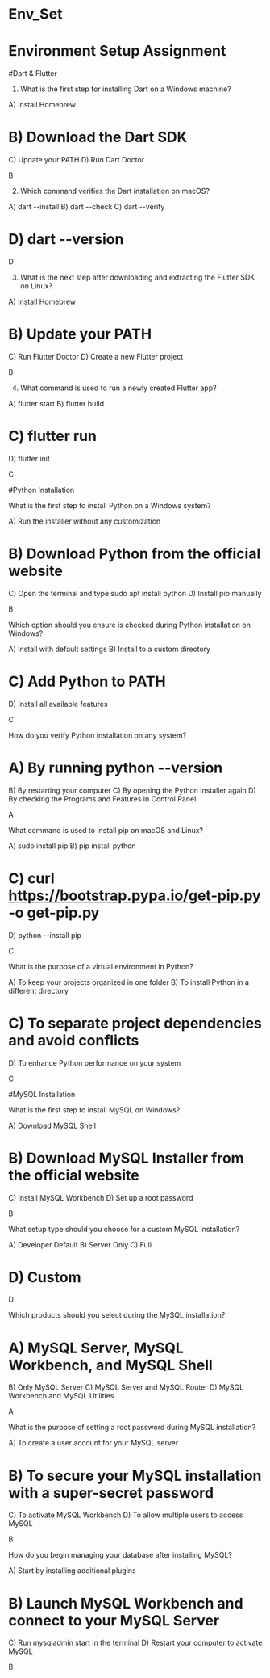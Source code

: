 # Env_Set

# Environment Setup Assignment

#Dart & Flutter

1. What is the first step for installing Dart on a Windows machine?

A) Install Homebrew
# B) Download the Dart SDK
C) Update your PATH
D) Run Dart Doctor

B

2. Which command verifies the Dart installation on macOS?

A) dart --install
B) dart --check
C) dart --verify
# D) dart --version

D

3. What is the next step after downloading and extracting the Flutter SDK on Linux?

A) Install Homebrew
# B) Update your PATH
C) Run Flutter Doctor
D) Create a new Flutter project

B

4. What command is used to run a newly created Flutter app?

A) flutter start
B) flutter build
# C) flutter run
D) flutter init

C

#Python Installation

What is the first step to install Python on a Windows system?

A) Run the installer without any customization
# B) Download Python from the official website
C) Open the terminal and type sudo apt install python
D) Install pip manually

 B

Which option should you ensure is checked during Python installation on Windows?

A) Install with default settings
B) Install to a custom directory
# C) Add Python to PATH
D) Install all available features

C

How do you verify Python installation on any system?

# A) By running python --version
B) By restarting your computer
C) By opening the Python installer again
D) By checking the Programs and Features in Control Panel

A

What command is used to install pip on macOS and Linux?

A) sudo install pip
B) pip install python
# C) curl https://bootstrap.pypa.io/get-pip.py -o get-pip.py
D) python --install pip

C

What is the purpose of a virtual environment in Python?

A) To keep your projects organized in one folder
B) To install Python in a different directory
# C) To separate project dependencies and avoid conflicts
D) To enhance Python performance on your system

C

#MySQL Installation

What is the first step to install MySQL on Windows?

A) Download MySQL Shell
# B) Download MySQL Installer from the official website
C) Install MySQL Workbench
D) Set up a root password

B

What setup type should you choose for a custom MySQL installation?

A) Developer Default
B) Server Only
C) Full
# D) Custom

D

Which products should you select during the MySQL installation?

# A) MySQL Server, MySQL Workbench, and MySQL Shell
B) Only MySQL Server
C) MySQL Server and MySQL Router
D) MySQL Workbench and MySQL Utilities

A

What is the purpose of setting a root password during MySQL installation?

A) To create a user account for your MySQL server
# B) To secure your MySQL installation with a super-secret password
C) To activate MySQL Workbench
D) To allow multiple users to access MySQL

B

How do you begin managing your database after installing MySQL?

A) Start by installing additional plugins
# B) Launch MySQL Workbench and connect to your MySQL Server
C) Run mysqladmin start in the terminal
D) Restart your computer to activate MySQL

B
